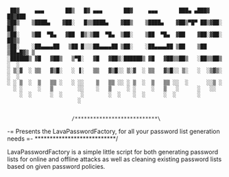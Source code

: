 

     ██▓     ▄▄▄       ██▒   █▓ ▄▄▄       ██▓     ▄▄▄       ███▄ ▄███▓ ██▓███
    ▓██▒    ▒████▄    ▓██░   █▒▒████▄    ▓██▒    ▒████▄    ▓██▒▀█▀ ██▒▓██░  ██▒
    ▒██░    ▒██  ▀█▄   ▓██  █▒░▒██  ▀█▄  ▒██░    ▒██  ▀█▄  ▓██    ▓██░▓██░ ██▓▒
    ▒██░    ░██▄▄▄▄██   ▒██ █░░░██▄▄▄▄██ ▒██░    ░██▄▄▄▄██ ▒██    ▒██ ▒██▄█▓▒ ▒
    ░██████▒ ▓█   ▓██▒   ▒▀█░   ▓█   ▓██▒░██████▒ ▓█   ▓██▒▒██▒   ░██▒▒██▒ ░  ░
    ░ ▒░▓  ░ ▒▒   ▓▒█░   ░ ▐░   ▒▒   ▓▒█░░ ▒░▓  ░ ▒▒   ▓▒█░░ ▒░   ░  ░▒▓▒░ ░  ░
    ░ ░ ▒  ░  ▒   ▒▒ ░   ░ ░░    ▒   ▒▒ ░░ ░ ▒  ░  ▒   ▒▒ ░░  ░      ░░▒ ░
      ░ ░     ░   ▒        ░░    ░   ▒     ░ ░     ░   ▒   ░      ░   ░░
        ░  ░      ░  ░      ░        ░  ░    ░  ░      ░  ░       ░
                           ░


                         /***************************\
-= Presents the LavaPasswordFactory, for all your password list generation needs =-
                         \***************************/


LavaPasswordFactory is a simple little script for both generating password lists for
online and offline attacks as well as cleaning existing password lists based on 
given password policies.